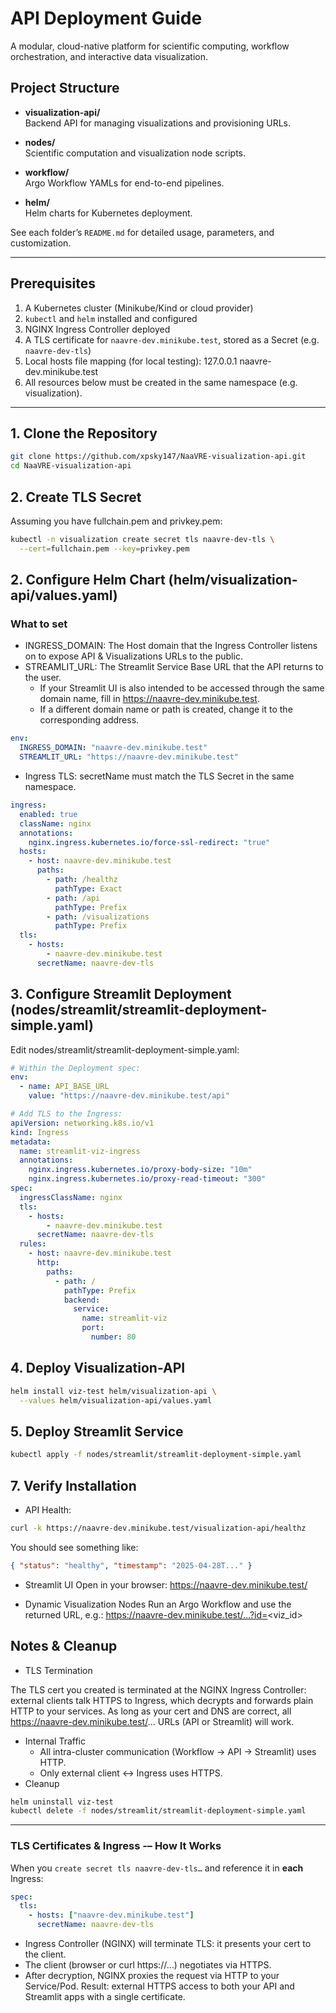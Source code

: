 # API Deployment Guide

A modular, cloud-native platform for scientific computing, workflow orchestration, and interactive data visualization.

## Project Structure

- **visualization-api/**  
  Backend API for managing visualizations and provisioning URLs.

- **nodes/**  
  Scientific computation and visualization node scripts.

- **workflow/**  
  Argo Workflow YAMLs for end-to-end pipelines.

- **helm/**  
  Helm charts for Kubernetes deployment.

See each folder’s `README.md` for detailed usage, parameters, and customization.

---

## Prerequisites

1. A Kubernetes cluster (Minikube/Kind or cloud provider)  
2. `kubectl` and `helm` installed and configured  
3. NGINX Ingress Controller deployed  
4. A TLS certificate for `naavre-dev.minikube.test`, stored as a Secret (e.g. `naavre-dev-tls`)  
5. Local hosts file mapping (for local testing): 127.0.0.1 naavre-dev.minikube.test
6. All resources below must be created in the same namespace (e.g. visualization).

---

## 1. Clone the Repository

```bash
git clone https://github.com/xpsky147/NaaVRE-visualization-api.git
cd NaaVRE-visualization-api
```

## 2. Create TLS Secret
Assuming you have fullchain.pem and privkey.pem:

```bash
kubectl -n visualization create secret tls naavre-dev-tls \
  --cert=fullchain.pem --key=privkey.pem
```

## 2. Configure Helm Chart (helm/visualization-api/values.yaml)
### What to set
- INGRESS_DOMAIN: The Host domain that the Ingress Controller listens on to expose API & Visualizations URLs to the public.
- STREAMLIT_URL: The Streamlit Service Base URL that the API returns to the user. 
    - If your Streamlit UI is also intended to be accessed through the same domain name, fill in https://naavre-dev.minikube.test. 
    - If a different domain name or path is created, change it to the corresponding address.

```yaml
env:
  INGRESS_DOMAIN: "naavre-dev.minikube.test"
  STREAMLIT_URL: "https://naavre-dev.minikube.test"
```

- Ingress TLS: secretName must match the TLS Secret in the same namespace.
```yaml
ingress:
  enabled: true
  className: nginx
  annotations:
    nginx.ingress.kubernetes.io/force-ssl-redirect: "true"
  hosts:
    - host: naavre-dev.minikube.test
      paths:
        - path: /healthz
          pathType: Exact
        - path: /api
          pathType: Prefix
        - path: /visualizations
          pathType: Prefix
  tls:
    - hosts:
        - naavre-dev.minikube.test
      secretName: naavre-dev-tls
```


## 3. Configure Streamlit Deployment (nodes/streamlit/streamlit-deployment-simple.yaml)
Edit nodes/streamlit/streamlit-deployment-simple.yaml:
```yaml
# Within the Deployment spec:
env:
  - name: API_BASE_URL
    value: "https://naavre-dev.minikube.test/api"

# Add TLS to the Ingress:
apiVersion: networking.k8s.io/v1
kind: Ingress
metadata:
  name: streamlit-viz-ingress
  annotations:
    nginx.ingress.kubernetes.io/proxy-body-size: "10m"
    nginx.ingress.kubernetes.io/proxy-read-timeout: "300"
spec:
  ingressClassName: nginx
  tls:
    - hosts:
        - naavre-dev.minikube.test
      secretName: naavre-dev-tls
  rules:
    - host: naavre-dev.minikube.test
      http:
        paths:
          - path: /
            pathType: Prefix
            backend:
              service:
                name: streamlit-viz
                port:
                  number: 80
```

## 4. Deploy Visualization-API
```bash
helm install viz-test helm/visualization-api \
  --values helm/visualization-api/values.yaml
```

## 5. Deploy Streamlit Service
```bash
kubectl apply -f nodes/streamlit/streamlit-deployment-simple.yaml
```
## 7. Verify Installation
- API Health:
```bash
curl -k https://naavre-dev.minikube.test/visualization-api/healthz
```
You should see something like:
```json
{ "status": "healthy", "timestamp": "2025-04-28T..." }
```

- Streamlit UI
Open in your browser: https://naavre-dev.minikube.test/

- Dynamic Visualization Nodes
Run an Argo Workflow and use the returned URL, e.g.:
https://naavre-dev.minikube.test/…?id=<viz_id>

## Notes & Cleanup
- TLS Termination

The TLS cert you created is terminated at the NGINX Ingress Controller: external clients talk HTTPS to Ingress, which decrypts and forwards plain HTTP to your services. As long as your cert and DNS are correct, all https://naavre-dev.minikube.test/... URLs (API or Streamlit) will work.
- Internal Traffic
    - All intra-cluster communication (Workflow → API → Streamlit) uses HTTP.
    - Only external client ↔ Ingress uses HTTPS.
- Cleanup
```bash
helm uninstall viz-test
kubectl delete -f nodes/streamlit/streamlit-deployment-simple.yaml
```

---
### TLS Certificates & Ingress -– How It Works

When you `create secret tls naavre-dev-tls…` and reference it in **each** Ingress:

```yaml
spec:
  tls:
    - hosts: ["naavre-dev.minikube.test"]
      secretName: naavre-dev-tls
```

- Ingress Controller (NGINX) will terminate TLS: it presents your cert to the client.
- The client (browser or curl https://…) negotiates via HTTPS.
- After decryption, NGINX proxies the request via HTTP to your Service/Pod.
Result: external HTTPS access to both your API and Streamlit apps with a single certificate.

